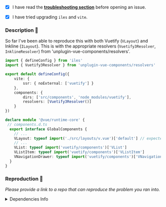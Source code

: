 [troubleshooting section]: https://iles-docs.netlify.app/faqs/troubleshooting

- [x] I have read the __[troubleshooting section]__ before opening an issue.
- [x] I have tried upgrading `iles` and `vite`.


### Description 📖

So far I've been able to reproduce this with both Vuetify (`VLayout`) and Inkline (`ILayout`). This is with the appropriate resolvers (`Vuetify3Resolver`, `InklineResolver`) from 'unplugin-vue-components/resolvers'.

```typescript
import { defineConfig } from 'iles'
import { Vuetify3Resolver } from 'unplugin-vue-components/resolvers'

export default defineConfig({
	vite: {
		ssr: { noExternal: ['vuetify'] }
	},
	components: {
		dirs: ['src/components', 'node_modules/vuetify'],
		resolvers: [Vuetify3Resolver()]
	}
})

```

```typescript
declare module '@vue/runtime-core' {
 // components.d.ts
  export interface GlobalComponents {
    // ...
    VLayout: typeof import('./src/layouts/v.vue')['default'] // expected: typeof import('vuetify/components')['VLayout']
    // ...
    VList: typeof import('vuetify/components')['VList']
    VListItem: typeof import('vuetify/components')['VListItem']
    VNavigationDrawer: typeof import('vuetify/components')['VNavigationDrawer']
  }
}
```

### Reproduction 🐞

_Please provide a link to a repo that can reproduce the problem you ran into._

<details>
<summary>Dependencies Info</summary>

_Run `npx iles info` and `pnpm list` (or `npm list`) and provide the output:_


`npx iles info`: `iles v0.9.2 vite v4.1.4`

`npm list`:
```
iles-layout-bug@0.0.0 /home/rsek/Development/GitHub/iles-layout-bug-repro
├── iles@0.9.2
├── npm@9.5.1
├── sass@1.58.3
├── typescript@4.9.5
├── vite@4.1.4
├── vue-tsc@0.38.9
└── vuetify@3.1.6
```
</details>
